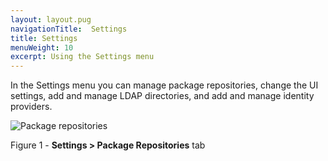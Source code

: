 ```yaml
---
layout: layout.pug
navigationTitle:  Settings
title: Settings
menuWeight: 10
excerpt: Using the Settings menu
---
```


In the Settings menu you can manage package repositories, change the UI settings, add and manage LDAP directories, and add and manage identity providers.



![Package repositories](/1.13/img/GUI-Settings-EE-Package_Repositories-1_12.png)

Figure 1 - **Settings > Package Repositories** tab
